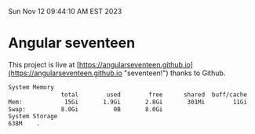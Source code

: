Sun Nov 12 09:44:10 AM EST 2023

# Angular seventeen


This project is live at [https://angularseventeen.github.io](https://angularseventeen.github.io "seventeen!") thanks to Github.

```bash
System Memory
               total        used        free      shared  buff/cache   available
Mem:            15Gi       1.9Gi       2.8Gi       301Mi        11Gi        13Gi
Swap:          8.0Gi          0B       8.0Gi
System Storage
638M	.
```
```bash
